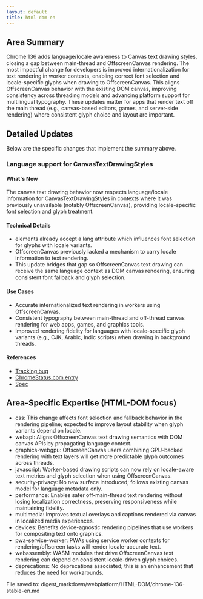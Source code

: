 ```yaml
---
layout: default
title: html-dom-en
---
```


## Area Summary

Chrome 136 adds language/locale awareness to Canvas text drawing styles, closing a gap between main-thread <canvas> and OffscreenCanvas rendering. The most impactful change for developers is improved internationalization for text rendering in worker contexts, enabling correct font selection and locale-specific glyphs when drawing to OffscreenCanvas. This aligns OffscreenCanvas behavior with the existing DOM canvas, improving consistency across threading models and advancing platform support for multilingual typography. These updates matter for apps that render text off the main thread (e.g., canvas-based editors, games, and server-side rendering) where consistent glyph choice and layout are important.

## Detailed Updates

Below are the specific changes that implement the summary above.

### Language support for CanvasTextDrawingStyles

#### What's New
The canvas text drawing behavior now respects language/locale information for CanvasTextDrawingStyles in contexts where it was previously unavailable (notably OffscreenCanvas), providing locale-specific font selection and glyph treatment.

#### Technical Details
- <canvas> elements already accept a lang attribute which influences font selection for glyphs with locale variants.
- OffscreenCanvas previously lacked a mechanism to carry locale information to text rendering.
- This update bridges that gap so OffscreenCanvas text drawing can receive the same language context as DOM canvas rendering, ensuring consistent font fallback and glyph selection.

#### Use Cases
- Accurate internationalized text rendering in workers using OffscreenCanvas.
- Consistent typography between main-thread and off-thread canvas rendering for web apps, games, and graphics tools.
- Improved rendering fidelity for languages with locale-specific glyph variants (e.g., CJK, Arabic, Indic scripts) when drawing in background threads.

#### References
- [Tracking bug](https://bugs.chromium.org/p/chromium/issues/detail?id=385006131)
- [ChromeStatus.com entry](https://chromestatus.com/feature/5101829618114560)
- [Spec](https://html.spec.whatwg.org/multipage/canvas.html#canvastextdrawingstyles)

## Area-Specific Expertise (HTML-DOM focus)

- css: This change affects font selection and fallback behavior in the rendering pipeline; expected to improve layout stability when glyph variants depend on locale.
- webapi: Aligns OffscreenCanvas text drawing semantics with DOM canvas APIs by propagating language context.
- graphics-webgpu: OffscreenCanvas users combining GPU-backed rendering with text layers will get more predictable glyph outcomes across threads.
- javascript: Worker-based drawing scripts can now rely on locale-aware text metrics and glyph selection when using OffscreenCanvas.
- security-privacy: No new surface introduced; follows existing canvas model for language metadata only.
- performance: Enables safer off-main-thread text rendering without losing localization correctness, preserving responsiveness while maintaining fidelity.
- multimedia: Improves textual overlays and captions rendered via canvas in localized media experiences.
- devices: Benefits device-agnostic rendering pipelines that use workers for compositing text onto graphics.
- pwa-service-worker: PWAs using service worker contexts for rendering/offscreen tasks will render locale-accurate text.
- webassembly: WASM modules that drive OffscreenCanvas text rendering can depend on consistent locale-driven glyph choices.
- deprecations: No deprecations associated; this is an enhancement that reduces the need for workarounds.

File saved to: digest_markdown/webplatform/HTML-DOM/chrome-136-stable-en.md
